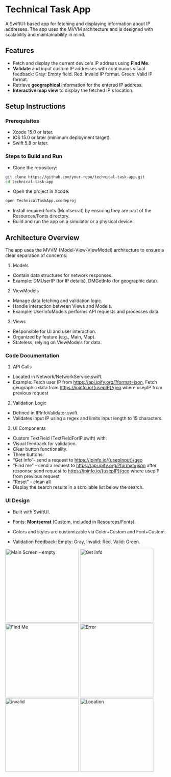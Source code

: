 # Technical Task App
A SwiftUI-based app for fetching and displaying information about IP addresses. The app uses the MVVM architecture and is designed with scalability and maintainability in mind.

## Features

- Fetch and display the current device's IP address using **Find Me**.
- **Validate** and input custom IP addresses with continuous visual feedback:
  Gray: Empty field.
  Red: Invalid IP format.
  Green: Valid IP format.
- Retrieve **geographical** information for the entered IP address.
- **Interactive map view** to display the fetched IP's location.

## Setup Instructions
### Prerequisites
- Xcode 15.0 or later.
- iOS 15.0 or later (minimum deployment target).
- Swift 5.8 or later.

### Steps to Build and Run
- Clone the repository:
```bash
git clone https://github.com/your-repo/technical-task-app.git
cd technical-task-app
```
- Open the project in Xcode:
```bash
open TechnicalTaskApp.xcodeproj
```
- Install required fonts (Montserrat) by ensuring they are part of the Resources/Fonts directory.
- Build and run the app on a simulator or a physical device.

## Architecture Overview
The app uses the MVVM (Model-View-ViewModel) architecture to ensure a clear separation of concerns:

1. Models
- Contain data structures for network responses.
- Example: DMUserIP (for IP details), DMGetInfo (for geographic data).
2. ViewModels
- Manage data fetching and validation logic.
- Handle interaction between Views and Models.
- Example: UserInfoModels performs API requests and processes data.
3. Views
- Responsible for UI and user interaction.
- Organized by feature (e.g., Main, Map).
- Stateless, relying on ViewModels for data.

### Code Documentation
1. API Calls
- Located in Network/NetworkService.swift.
- Example: Fetch user IP from https://api.ipify.org/?format=json, Fetch geographic data from https://ipinfo.io/{usepIP}/geo where usepIP from previous request
2. Validation Logic
- Defined in IPInfoValidator.swift.
- Validates input IP using a regex and limits input length to 15 characters.
3. UI Components
- Custom TextField (TextFieldForIP.swift) with:
- Visual feedback for validation.
- Clear button functionality.
- Three buttons:
- “Get Info”- send a request to https://ipinfo.io/{usepInput}/geo
- “Find me” - send a request to https://api.ipify.org/?format=json after response send request to https://ipinfo.io/{usepIP}/geo where usepIP from previous request
- “Reset” - clean all 
- Display the search results in a scrollable list below the search.
### UI Design
- Built with SwiftUI.

- Fonts: **Montserrat** (Custom, included in Resources/Fonts).
- Colors and styles are customizable via Color+Custom and Font+Custom.
- Validation Feedback: Empty: Gray, Invalid: Red, Valid: Green.
<img src="https://github.com/user-attachments/assets/4460aeb9-7cec-402a-a9f2-ad9489a579e7" width="230" title="Main Screen - empty">
<img src="https://github.com/user-attachments/assets/89156452-599b-4622-9baf-0c7d9dbacd21" width="230" title="Get Info">
<img src="https://github.com/user-attachments/assets/29034fa1-f228-4d5f-85fc-2d6bdbc7100e" width="230" title="Find Me">
<img src="https://github.com/user-attachments/assets/970db8d5-a7fa-4a13-8e00-a98dc10d0663" width="230" title="Error">
<img src="https://github.com/user-attachments/assets/d237133b-12c0-4587-8b58-6a03f1b91d3a" width="230" title="invalid">
<img src="https://github.com/user-attachments/assets/c711adca-0ccb-4417-aaad-7502ef2f06f8" width="230" title="Location">




